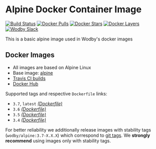 # Alpine Docker Container Image

[![Build Status](https://travis-ci.org/wodby/alpine.svg?branch=master)](https://travis-ci.org/wodby/alpine)
[![Docker Pulls](https://img.shields.io/docker/pulls/wodby/alpine.svg)](https://hub.docker.com/r/wodby/alpine)
[![Docker Stars](https://img.shields.io/docker/stars/wodby/alpine.svg)](https://hub.docker.com/r/wodby/alpine)
[![Docker Layers](https://images.microbadger.com/badges/image/wodby/alpine.svg)](https://microbadger.com/images/wodby/alpine)
[![Wodby Slack](http://slack.wodby.com/badge.svg)](http://slack.wodby.com)

This is a basic alpine image used in Wodby's docker images

## Docker Images

* All images are based on Alpine Linux
* Base image: [alpine](https://hub.docker.com/r/_/alpine)
* [Travis CI builds](https://travis-ci.org/wodby/alpine) 
* [Docker Hub](https://hub.docker.com/r/wodby/alpine) 

[_(Dockerfile)_]: https://github.com/wodby/alpine/tree/master/Dockerfile

Supported tags and respective `Dockerfile` links:

* `3.7`, `latest` [_(Dockerfile)_]
* `3.6` [_(Dockerfile)_]
* `3.5` [_(Dockerfile)_]
* `3.4` [_(Dockerfile)_]

For better reliability we additionally release images with stability tags (`wodby/alpine:3.7-X.X.X`) which correspond to [git tags](https://github.com/wodby/alpine/releases). We **strongly recommend** using images only with stability tags.
